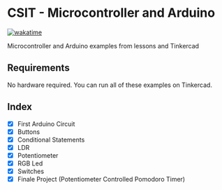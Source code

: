 # CSIT - Microcontroller and Arduino

[![wakatime](https://wakatime.com/badge/user/018b4f5f-4a37-42ee-abe1-ad62b807d047/project/018b5ec9-163f-4b67-b8db-93affcc73661.svg)](https://wakatime.com/badge/user/018b4f5f-4a37-42ee-abe1-ad62b807d047/project/018b5ec9-163f-4b67-b8db-93affcc73661)

Microcontroller and Arduino examples from lessons and Tinkercad

## Requirements

No hardware required. You can run all of these examples on Tinkercad.

## Index
- [x] First Arduino Circuit
- [x] Buttons
- [x] Conditional Statements
- [x] LDR
- [x] Potentiometer
- [x] RGB Led
- [x] Switches
- [x] Finale Project (Potentiometer Controlled Pomodoro Timer)
